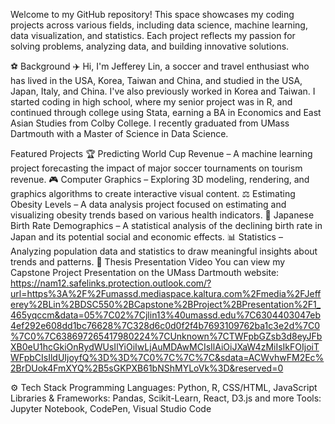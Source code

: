 Welcome to my GitHub repository! This space showcases my coding projects across various fields, including data science, machine learning, data visualization, and statistics. Each project reflects my passion for solving problems, analyzing data, and building innovative solutions.

⚽ Background ✈️
Hi, I'm Jefferey Lin, a soccer and travel enthusiast who has lived in the USA, Korea, Taiwan and China, and studied in the USA, Japan, Italy, and China. I've also previously worked in Korea and Taiwan. I started coding in high school, where my senior project was in R, and continued through college using Stata, earning a BA in Economics and East Asian Studies from Colby College. I recently graduated from UMass Dartmouth with a Master of Science in Data Science.

Featured Projects
🏆 Predicting World Cup Revenue – A machine learning project forecasting the impact of major soccer tournaments on tourism revenue.
🎮 Computer Graphics – Exploring 3D modeling, rendering, and graphics algorithms to create interactive visual content.
⚖️ Estimating Obesity Levels – A data analysis project focused on estimating and visualizing obesity trends based on various health indicators.
👶 Japanese Birth Rate Demographics – A statistical analysis of the declining birth rate in Japan and its potential social and economic effects.
📊 Statistics – Analyzing population data and statistics to draw meaningful insights about trends and patterns.
🎥 Thesis Presentation Video
You can view my Capstone Project  Presentation on the UMass Dartmouth website: 
https://nam12.safelinks.protection.outlook.com/?url=https%3A%2F%2Fumassd.mediaspace.kaltura.com%2Fmedia%2FJefferey%2BLin%2BDSC550%2BCapstone%2BProject%2BPresentation%2F1_465yqccm&data=05%7C02%7Cjlin13%40umassd.edu%7C6304403047eb4ef292e608dd1bc76628%7C328d6c0d0f2f4b7693109762ba1c3e2d%7C0%7C0%7C638697265417980224%7CUnknown%7CTWFpbGZsb3d8eyJFbXB0eU1hcGkiOnRydWUsIlYiOiIwLjAuMDAwMCIsIlAiOiJXaW4zMiIsIkFOIjoiTWFpbCIsIldUIjoyfQ%3D%3D%7C0%7C%7C%7C&sdata=ACWvhwFM2Ec%2BrDUok4FmXYQ%2B5sGKPXB61bNShMYLoVk%3D&reserved=0

⚙️ Tech Stack
Programming Languages: Python, R, CSS/HTML, JavaScript
Libraries & Frameworks: Pandas, Scikit-Learn, React, D3.js and more
Tools: Jupyter Notebook, CodePen, Visual Studio Code
